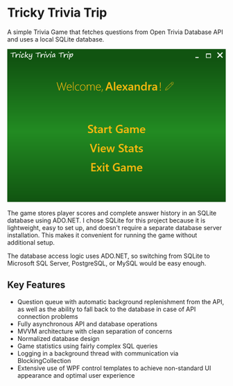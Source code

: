 # Tricky Trivia Trip

A simple Trivia Game that fetches questions from Open Trivia Database API and uses a local SQLite database.

![Gameplay demo](TrickyTriviaTrip.gif)

The game stores player scores and complete answer history in an SQLite database using ADO.NET. I chose SQLite for this project because it is lightweight, easy to set up, and doesn't require a separate database server installation. This makes it convenient for running the game without additional setup.

The database access logic uses ADO.NET, so switching from SQLite to Microsoft SQL Server, PostgreSQL, or MySQL would be easy enough.

## Key Features
- Question queue with automatic background replenishment from the API, as well as the ability to fall back to the database in case of API connection problems
- Fully asynchronous API and database operations
- MVVM architecture with clean separation of concerns
- Normalized database design
- Game statistics using fairly complex SQL queries
- Logging in a background thread with communication via BlockingCollection
- Extensive use of WPF control templates to achieve non-standard UI appearance and optimal user experience
